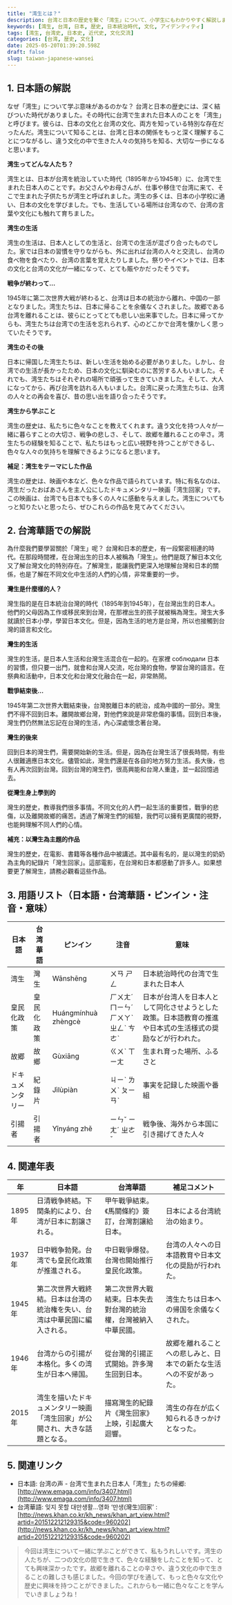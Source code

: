 ```yaml
---
title: "湾生とは？"
description: 台湾と日本の歴史を繋ぐ「湾生」について、小学生にもわかりやすく解説します。彼らの生きた時代と文化を学びましょう。
keywords: [湾生, 台湾, 日本, 歴史, 日本統治時代, 文化, アイデンティティ]
tags: [湾生, 台湾史, 日本史, 近代史, 文化交流]
categories: [台湾, 歴史, 文化]
date: 2025-05-20T01:39:20.598Z
draft: false
slug: taiwan-japanese-wansei
---
```


## 1. 日本語の解説

なぜ「湾生」について学ぶ意味があるのかな？ 台湾と日本の歴史には、深く結びついた時代がありました。その時代に台湾で生まれた日本人のことを「湾生」と呼びます。彼らは、日本の文化と台湾の文化、両方を知っている特別な存在だったんだ。湾生について知ることは、台湾と日本の関係をもっと深く理解することにつながるし、違う文化の中で生きた人々の気持ちを知る、大切な一歩になると思います。

**湾生ってどんな人たち？**

湾生とは、日本が台湾を統治していた時代（1895年から1945年）に、台湾で生まれた日本人のことです。お父さんやお母さんが、仕事や移住で台湾に来て、そこで生まれた子供たちが湾生と呼ばれました。湾生の多くは、日本の小学校に通い、日本の文化を学びました。でも、生活している場所は台湾なので、台湾の言葉や文化にも触れて育ちました。

**湾生の生活**

湾生の生活は、日本人としての生活と、台湾での生活が混ざり合ったものでした。家では日本の習慣を守りながらも、外に出れば台湾の人々と交流し、台湾の食べ物を食べたり、台湾の言葉を覚えたりしました。祭りやイベントでは、日本の文化と台湾の文化が一緒になって、とても賑やかだったそうです。

**戦争が終わって…**

1945年に第二次世界大戦が終わると、台湾は日本の統治から離れ、中国の一部となりました。湾生たちは、日本に帰ることを余儀なくされました。故郷である台湾を離れることは、彼らにとってとても悲しい出来事でした。日本に帰ってからも、湾生たちは台湾での生活を忘れられず、心のどこかで台湾を懐かしく思っていたそうです。

**湾生のその後**

日本に帰国した湾生たちは、新しい生活を始める必要がありました。しかし、台湾での生活が長かったため、日本の文化に馴染むのに苦労する人もいました。それでも、湾生たちはそれぞれの場所で頑張って生きていきました。そして、大人になってから、再び台湾を訪れる人もいました。台湾に戻った湾生たちは、台湾の人々との再会を喜び、昔の思い出を語り合ったそうです。

**湾生から学ぶこと**

湾生の歴史は、私たちに色々なことを教えてくれます。違う文化を持つ人々が一緒に暮らすことの大切さ、戦争の悲しさ、そして、故郷を離れることの辛さ。湾生たちの経験を知ることで、私たちはもっと広い視野を持つことができるし、色々な人々の気持ちを理解できるようになると思います。

**補足：湾生をテーマにした作品**

湾生の歴史は、映画や本など、色々な作品で語られています。特に有名なのは、湾生だったおばあさんを主人公にしたドキュメンタリー映画「湾生回家」です。この映画は、台湾でも日本でも多くの人々に感動を与えました。湾生についてもっと知りたいと思ったら、ぜひこれらの作品を見てみてください。

## 2. 台湾華語での解説

為什麼我們要學習關於「灣生」呢？ 台灣和日本的歷史，有一段緊密相連的時代。在那段時間裡，在台灣出生的日本人被稱為「灣生」。他們是既了解日本文化又了解台灣文化的特別存在。了解灣生，能讓我們更深入地理解台灣和日本的關係，也是了解在不同文化中生活的人們的心情，非常重要的一步。

**灣生是什麼樣的人？**

灣生指的是在日本統治台灣的時代（1895年到1945年），在台灣出生的日本人。他們的父母因為工作或移民來到台灣，在那裡出生的孩子就被稱為灣生。灣生大多就讀於日本小學，學習日本文化。但是，因為生活的地方是台灣，所以也接觸到台灣的語言和文化。

**灣生的生活**

灣生的生活，是日本人生活和台灣生活混合在一起的。在家裡 соблюдали 日本的習慣，但只要一出門，就會和台灣人交流，吃台灣的食物，學習台灣的語言。在祭典和活動中，日本文化和台灣文化融合在一起，非常熱鬧。

**戰爭結束後…**

1945年第二次世界大戰結束後，台灣脫離日本的統治，成為中國的一部分。灣生們不得不回到日本。離開故鄉台灣，對他們來說是非常悲傷的事情。回到日本後，灣生們仍然無法忘記在台灣的生活，內心深處懷念著台灣。

**灣生的後來**

回到日本的灣生們，需要開始新的生活。但是，因為在台灣生活了很長時間，有些人很難適應日本文化。儘管如此，灣生們還是在各自的地方努力生活。長大後，也有人再次回到台灣。回到台灣的灣生們，很高興能和台灣人重逢，並一起回憶過去。

**從灣生身上學到的**

灣生的歷史，教導我們很多事情。不同文化的人們一起生活的重要性，戰爭的悲傷，以及離開故鄉的痛苦。透過了解灣生們的經驗，我們可以擁有更廣闊的視野，也能夠理解不同人們的心情。

**補充：以灣生為主題的作品**

灣生的歷史，在電影、書籍等各種作品中被講述。其中最有名的，是以灣生的奶奶為主角的紀錄片「灣生回家」。這部電影，在台灣和日本都感動了許多人。如果想要更了解灣生，請務必觀看這些作品。

## 3. 用語リスト（日本語・台湾華語・ピンイン・注音・意味）

| 日本語    | 台湾華語    | ピンイン      | 注音      | 意味                                                                   |
| ------- | ------- | ---------- | ------- | -------------------------------------------------------------------- |
| 湾生      | 灣生      | Wānshēng   | ㄨㄢ ㄕㄥ  | 日本統治時代の台湾で生まれた日本人                                                        |
| 皇民化政策  | 皇民化政策  | Huángmínhuà zhèngcè | ㄏㄨㄤˊ ㄇㄧㄣˊ ㄏㄨㄚˋ ㄓㄥˋ ㄘㄜˋ | 日本が台湾人を日本人として同化させようとした政策。日本語教育の推進や日本式の生活様式の奨励などが行われた。              |
| 故郷      | 故鄉      | Gùxiāng   | ㄍㄨˋ ㄒㄧㄤ  | 生まれ育った場所、ふるさと                                                              |
| ドキュメンタリー | 紀錄片     | Jìlùpiàn   | ㄐㄧˋ ㄌㄨˋ ㄆㄧㄢˋ | 事実を記録した映画や番組                                                              |
| 引揚者    | 引揚者    | Yǐnyáng zhě | ㄧㄣˇ ㄧㄤˊ ㄓㄜˇ | 戦争後、海外から本国に引き揚げてきた人々                                                      |

## 4. 関連年表

| 年     | 日本語                                                                 | 台湾華語                                                              | 補足コメント                                                                     |
| ------ | ------------------------------------------------------------------- | ------------------------------------------------------------------ | ------------------------------------------------------------------------------ |
| 1895年 | 日清戦争終結。下関条約により、台湾が日本に割譲される。                                                       | 甲午戰爭結束。《馬關條約》簽訂，台灣割讓給日本。                                                  | 日本による台湾統治の始まり。                                                               |
| 1937年 | 日中戦争勃発。台湾でも皇民化政策が推進される。                                                        | 中日戰爭爆發。台灣也開始推行皇民化政策。                                                       | 台湾の人々への日本語教育や日本文化の奨励が行われた。                                                         |
| 1945年 | 第二次世界大戦終結。日本は台湾の統治権を失い、台湾は中華民国に編入される。                                              | 第二次世界大戰結束。日本失去對台灣的統治權，台灣被納入中華民國。                                           | 湾生たちは日本への帰国を余儀なくされた。                                                              |
| 1946年 | 台湾からの引揚が本格化。多くの湾生が日本へ帰国。                                                        | 從台灣的引揚正式開始。許多灣生回到日本。                                                      | 故郷を離れることへの悲しみと、日本での新たな生活への不安があった。                                                   |
| 2015年 | 湾生を描いたドキュメンタリー映画「湾生回家」が公開され、大きな話題となる。                                                | 描寫灣生的紀錄片《灣生回家》上映，引起廣大迴響。                                                      | 湾生の存在が広く知られるきっかけとなった。                                                               |

## 5. 関連リンク

*   日本語: 台湾の声 - 台湾で生まれた日本人「湾生」たちの帰郷: [http://www.emaga.com/info/3407.html](http://www.emaga.com/info/3407.html)
*   台湾華語: 잊지 못할 대만생활…영화 ‘만생(灣生)回家’ : [http://news.khan.co.kr/kh_news/khan_art_view.html?artid=201512212129315&code=960202](http://news.khan.co.kr/kh_news/khan_art_view.html?artid=201512212129315&code=960202)

> 今回は湾生について一緒に学ぶことができて、私もうれしいです。湾生の人たちが、二つの文化の間で生きて、色々な経験をしたことを知って、とても興味深かったです。故郷を離れることの辛さや、違う文化の中で生きることの難しさも感じました。今回の学びを通して、もっと色々な文化や歴史に興味を持つことができました。これからも一緒に色々なことを学んでいきましょうね！